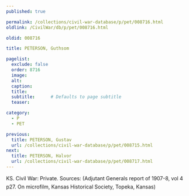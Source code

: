 ```yaml
---
published: true

permalink: /collections/civil-war-database/p/pet/008716.html
oldlink: /CivilWar/db/p/pet/008716.html

oldid: 008716

title: PETERSON, Guthsom

pagelist:
  exclude: false
  order: 8716
  image: 
  alt:
  caption:
  title:
  subtitle:      # Defaults to page subtitle
  teaser:

category: 
  - P 
  - PET

previous:
  title: PETERSON, Gustav
  url: /collections/civil-war-database/p/pet/008715.html  
next:
  title: PETERSON, Halvor
  url: /collections/civil-war-database/p/pet/008717.html   
---
```

KS. Civil War: Private. Sources: (Adjutant General&#146;s report of 1907-8, vol 4 p27. On microfilm, Kansas Historical Society, Topeka, Kansas)
